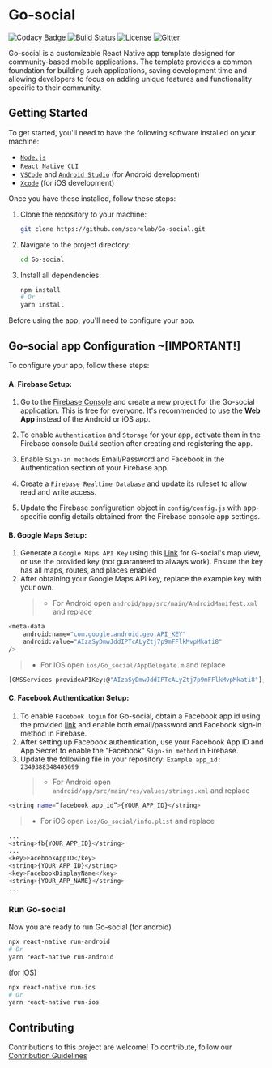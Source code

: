 # Go-social

[![Codacy Badge](https://api.codacy.com/project/badge/Grade/fbf9f8e1bb7b4d2cbb1ca569014ed45b)](https://app.codacy.com/app/shehand/Go-social?utm_source=github.com&utm_medium=referral&utm_content=shehand/Go-social&utm_campaign=Badge_Grade_Dashboard) [![Build Status](https://travis-ci.org/shehand/Go-social.svg?branch=master)](https://travis-ci.org/shehand/Go-social) [![License](https://img.shields.io/badge/License-Apache%202.0-blue.svg)](https://opensource.org/licenses/Apache-2.0) [![Gitter](https://img.shields.io/gitter/room/nwjs/nw.js.svg)](https://gitter.im/scorelab/go-social)

Go-social is a customizable React Native app template designed for community-based mobile applications. The template provides a common foundation for building such applications, saving development time and allowing developers to focus on adding unique features and functionality specific to their community.

## Getting Started

To get started, you'll need to have the following software installed on your machine:

- [`Node.js`](https://nodejs.org/en/)
- [`React Native CLI`](https://reactnative.dev/docs/environment-setup)
- [`VSCode`](https://code.visualstudio.com/) and [`Android Studio`](https://developer.android.com/studio) (for Android development)
- [`Xcode`](https://developer.apple.com/xcode/) (for iOS development)

Once you have these installed, follow these steps:

1. Clone the repository to your machine:

   ```sh
   git clone https://github.com/scorelab/Go-social.git
   ```

2. Navigate to the project directory:

   ```sh
   cd Go-social
   ```

3. Install all dependencies:

   ```sh
   npm install
   # Or
   yarn install
   ```

Before using the app, you'll need to configure your app.

## Go-social app Configuration ~[IMPORTANT!]

To configure your app, follow these steps:

#### A. Firebase Setup:

1. Go to the [Firebase Console](https://console.firebase.google.com/) and create a new project for the Go-social application. This is free for everyone. It's recommended to use the **Web App** instead of the Android or iOS app.

2. To enable `Authentication` and `Storage` for your app, activate them in the Firebase console `Build` section after creating and registering the app.
3. Enable `Sign-in methods` Email/Password and Facebook in the Authentication section of your Firebase app.
4. Create a `Firebase Realtime Database` and update its ruleset to allow read and write access.
5. Update the Firebase configuration object in `config/config.js` with app-specific config details obtained from the Firebase console app settings.

#### B. Google Maps Setup:

1. Generate a `Google Maps API Key` using this [Link](https://mapsplatform.google.com/) for G-social's map view, or use the provided key (not guaranteed to always work). Ensure the key has all maps, routes, and places enabled
2. After obtaining your Google Maps API key, replace the example key with your own.
   > - For Android open `android/app/src/main/AndroidManifest.xml` and replace

```sh
<meta-data
    android:name="com.google.android.geo.API_KEY"
    android:value="AIzaSyDmwJddIPTcALyZtj7p9mFFlkMvpMkati8"
/>
```

> - For IOS open `ios/Go_social/AppDelegate.m` and replace

```sh
[GMSServices provideAPIKey:@"AIzaSyDmwJddIPTcALyZtj7p9mFFlkMvpMkati8"];
```

#### C. Facebook Authentication Setup:

1. To enable `Facebook login` for Go-social, obtain a Facebook app id using the provided [link](https://developers.facebook.com/) and enable both email/password and Facebook sign-in method in Firebase.
2. After setting up Facebook authentication, use your Facebook App ID and App Secret to enable the "Facebook" `Sign-in method` in Firebase.
3. Update the following file in your repository: `Example app_id: 2349388348405699`
   > - For Android open `android/app/src/main/res/values/strings.xml` and replace

```sh
<string name=“facebook_app_id”>{YOUR_APP_ID}</string>
```

> - For iOS open `ios/Go_social/info.plist` and replace

```sh
...
<string>fb{YOUR_APP_ID}</string>
...
<key>FacebookAppID</key>
<string>{YOUR_APP_ID}</string>
<key>FacebookDisplayName</key>
<string>{YOUR_APP_NAME}</string>
...
```

### Run Go-social

Now you are ready to run Go-social
(for android)

```sh
npx react-native run-android
# Or
yarn react-native run-android
```

(for iOS)

```sh
npx react-native run-ios
# Or
yarn react-native run-ios
```

## Contributing

Contributions to this project are welcome! To contribute, follow our [Contribution Guidelines](https://github.com/scorelab/Go-social/blob/14e5dfcdfb59888efc318bb4835e3577d5d09532/.github/CONTRIBUTING.md)
